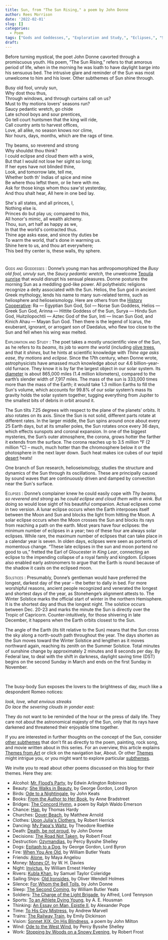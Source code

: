 ```yaml
---
title: Sun, from "The Sun Rising," a poem by John Donne 
author: Rees Morrison
date: '2022-02-01'
slug: []
categories:
  - Poem
tags: ["Gods and Goddesses,", "Exploration and Study,", "Eclipses,", "Solstices,", ]
draft: 
---
```


Before turning mystical, the poet John Donne cavorted through a promiscuous youth.  His poem, “The Sun Rising,” refers to that amorous period of life, when in the morning he was loath to have daylight barge into his sensuous bed.  The intrusive glare and reminder of the Sun was most unwelcome to him and his lover.  Other subthemes of Sun shine through.

<!--more-->

  Busy old fool, unruly sun,  
  Why dost thou thus,  
Through windows, and through curtains call on us?  
Must to thy motions lovers' seasons run?  
            Saucy pedantic wretch, go chide  
            Late school boys and sour prentices,  
         Go tell court huntsmen that the king will ride,  
         Call country ants to harvest offices,  
Love, all alike, no season knows nor clime,  
Nor hours, days, months, which are the rags of time.

  Thy beams, so reverend and strong  
  Why shouldst thou think?  
I could eclipse and cloud them with a wink,  
But that I would not lose her sight so long;  
               If her eyes have not blinded thine,  
               Look, and tomorrow late, tell me,  
         Whether both th' Indias of spice and mine  
         Be where thou leftst them, or lie here with me.  
Ask for those kings whom thou saw'st yesterday,  
And thou shalt hear, All here in one bed lay.

  She's all states, and all princes, I,  
  Nothing else is.  
Princes do but play us; compared to this,  
All honor's mimic, all wealth alchemy.  
               Thou, sun, art half as happy as we,  
               In that the world's contracted thus.  
   Thine age asks ease, and since thy duties be  
   To warm the world, that's done in warming us.  
Shine here to us, and thou art everywhere;  
This bed thy center is, these walls, thy sphere.  

# <poem lyric end>

<span style="font-variant:small-caps;"> Gods and Goddesses </span>:  Donne’s young man has anthropomorphized the *Busy old fool, unruly sun*, the *Saucy pedantic wretch,* the unwelcome [Tequila sunrise](https://themesfromart.com/post/2022-02-02-sun-from-tequila-sunrise-by-the-eagles/suntequila/) that would disrupt his sensual pleasures.  Donne postures the morning Sun as a meddling god-like power.  All polytheistic religions recognize a deity associated with the Sun.  Helios, the Sun god in ancient Greek mythology, lends his name to many sun-related terms, such as heliosphere and helioseismology.  Here are others from the [History Cooperative](https://historycooperative.org/sun-gods-dieties-of-the-sun/):  Ra — Egyptian Sun God, Sol — Norse Sun Goddess, Helios —  Greek Sun God, Arinna — Hittite Goddess of the Sun, Surya — Hindu Sun God, Huitzilopochtli — Aztec God of the Sun, Inti — Incan Sun God, and Kinich Ahau — Mayan Sun God.  Then there is the legend of Icarus, the exuberant, ignorant, or arrogant son of Daedalus, who flew too close to the Sun and fell when his wing wax melted.  

<span style="font-variant:small-caps;"> Exploration and Study </span>:  The poet takes a mostly unscientific view of the Sun, as he refers to its *beams*, its job to *warm the world* (including [olive trees](https://themesfromart.com/post/2022-02-01-sun-from-oive-trees-a-painting-by-van-gogh/sunolive/), and that it *shines*, but he hints at scientific knowledge with *Thine age asks ease*, *thy motions* and *eclipse*.   Since the 17th century, when Donne wrote, astrophysicists have amassed much knowledge about our 4.6 billion-year-old furnace.  They know it is by far the largest object in our solar system. Its [diameter](https://solarsystem.nasa.gov/solar-system/sun/in-depth/)  is about 865,000 miles (1.4 million kilometers), compared to the earth’s slender width of 7,917 miles.  The mass of the sun is 333,000 times more than the mass of the Earth; it would take 1.3 million Earths to fill the Sun's volume, which accounts for 99.8% of our solar system’s mass Its gravity holds the solar system together, tugging everything from Jupiter to the smallest bits of debris in orbit around it.   

The Sun tilts 7.25 degrees with respect to the plane of the planets’ orbits.  It also rotates on its axis.    Since the Sun is not solid, different parts rotate at different rates.  In the larger middle, the Sun spins around once about every 25 Earth days, but at its smaller poles, the Sun rotates once every 36 days, which effects sunspots and coronal expansion.   In one of the biggest mysteries, the Sun’s outer atmosphere, the corona, grows hotter the farther it extends from the surface.  The corona reaches up to 3.5 million °F (2 million °C) – much, much hotter than the chromosphere below it or the photosphere in the next layer down.  Such heat makes ice cubes of our tepid [desert](https://themesfromart.com/post/2022-02-02-sun-from-lawrence-of-arabia-a-movie-with-peter-o-toole-omar-sharif-and-others/sunarabia/) heats!

One branch of Sun research, helioseismology, studies the structure and dynamics of the Sun through its oscillations. These are principally caused by sound waves that are continuously driven and damped by convection near the Sun's surface.

<span style="font-variant:small-caps;"> Eclipses </span>:  Donne’s complainer knew he could easily cope with *Thy beams, so reverend and strong* as he *could eclipse and cloud them with a wink*.  But doing so would lose sight of his beautiful companion.   Actual eclipses come in two version.  A lunar eclipse occurs when the Earth interposes itself between the Moon and Sun and blocks the light from hitting the Moon.  A solar eclipse occurs when the Moon crosses the Sun and blocks its rays from reaching a path on the earth.  Most years have four eclipses: the minimum number of eclipses in a year; two of these four are always solar eclipses.  While rare, the maximum number of eclipses that can take place in a calendar year is seven.  In olden days, eclipses were seen as portents of momentous change.  “These late eclipses in the sun and moon portend no good to us,” fretted the Earl of Gloucester in *King Lear*, connecting an eclipse to the impending collapse of a royal family and kingdom.  Eclipses also enabled early astronomers to argue that the Earth is round because of the shadow it casts on the eclipsed moon.   

<span style="font-variant:small-caps;"> Solstices </span>:   Presumably, Donne’s gentleman would have preferred the longest, darkest day of the year – the better to dally in bed.  For more worshipful reasons, ancient people recognized and venerated the longest and shortest days of the year, as Stonehenge’s alignment attests to.  The Winter Solstice marks the official start of winter in the northern Hemisphere.  It is the shortest day and thus the longest night.   The solstice occurs between Dec. 20-23 and marks the minute the Sun is directly over the Tropic of Capricorn.  Counter-intuitively, for those shivering in late December, it happens when the Earth orbits closest to the Sun.  

The angle of the Earth (its tilt relative to the Sun) means that the Sun cross the sky along a north-south path throughout the year. The days shorten as the Sun moves toward the Winter Solstice and lengthen as it moves northward again, reaching its zenith on the Summer Solstice.  Total minutes of sunshine change by approximately 2 minutes and 8 seconds per day.  By Federal law, to deal with the shift in darkness, daylight saving time (DST) begins on the second Sunday in March and ends on the first Sunday in November.  

&nbsp;

The busy-body Sun exposes the lovers to the brightness of day, much like a despondent Romeo notices:  

*look, love, what envious streaks*   
*Do lace the severing clouds in yonder east:*  

They do not want to be reminded of the hour or the press of daily life.   They care not about the astronomical majesty of the Sun, only that its rays have darkened and threatened their enjoyable time together.

If you are interested in further thoughts on the concept of the Sun, consider [other subthemes](https://themesfromart.com/post/2022-02-02-sun-additional-subthemes/sunaddl/) that don’t fit as directly to the poem, painting, rock song, and movie written about in this series.  For an overview, this article explains [Themes from Art](http://bit.ly/3sRXopI) or click on the navigation bar, About.  Or other [Themes](https://themesfromart.com/themes) might intrigue you, or you might want to explore particular [subthemes](https://themesfromart.com/subthemes).

We invite you to read about other poems discussed on this blog for their themes.  Here they are: 

* Alcohol: [Mr. Flood’s Party](https://themesfromart.com/post/2021-01-24-alcohol-flood-frost/alcohol/), by Edwin Arlington Robinson
* Beauty: [She Walks in Beauty](https://themesfromart.com/post/2021-04-21-beauty-she-walks-in-beauty-a-poem-by-lord-byron/beautybyron/), by George Gordon, Lord Byron
* Birds: [Ode to a Nightingale](https://themesfromart.com/post/2021-06-14-birds-ode-to-a-nightingale-a-poem-by-john-keats/birdskeats/), by John Keats
* Books: [From the Author to Her Book](https://themesfromart.com/post/2022-01-01-books-from-the-author-to-her-book-a-poem-by-anne-bradstreet/booksbradstreet/), by Anne Bradstreet
* Bridges: [The Concord Hymn](https://themesfromart.com/post/2021-07-26-bridges-the-concord-hymn-a-poem-by-ralph-waldo-emerson/bridgesconcord/), a poem by Ralph Waldo Emerson
* Chance: [Hap](https://themesfromart.com/post/2021-03-14-chancehap/chancehap/), by Thomas Hardy
* Churches: [Dover Beach](https://themesfromart.com/post/2021-05-21-churches-from-dover-beach-a-poem-by-matthew-arnold/churchesarnold/), by Matthew Arnold
* Clothes: [Upon Julia's Clothers](https://themesfromart.com/post/2021-08-30-clothes-from-upon-julia-s-clothes-a-poem-by-robert-herrick/clothesjulia/), by Robert Herrick
* Dancing: [My Papa's Waltz](https://themesfromart.com/post/2021-09-10-dancing-from-my-papa-s-waltz-a-poem-by-theodore-roethke/dancingroethke/), by Theodore Roethke
* Death: [Death, be not proud](https://themesfromart.com/post/2021-05-03-death-from-death-be-not-proud-a-poem-by-john-donne/deathdonne/), by John Donne
* Decisions: [The Road Not Taken](https://themesfromart.com/post/2021-02-08-decisions-from-the-road-not-taken-a-poem-by-robert-frost/decisionsroadfrost/), by Robert Frost
* Destruction: [Ozymandias](https://themesfromart.com/post/2021-02-18-destruction-ozymandias-a-poem-by-percy-bysshe-shelley/destructoz/), by Percy Bysshe Shelley
* Dogs: [Epitaph to a Dog](https://themesfromart.com/post/2022-01-14-dogs-from-epitaph-to-a-dog-a-poem-by-george-gordon-lord-byron/dogsbyron/), by George Gordon, Lord Byron
* Fire: [When You Are Old](https://themesfromart.com/post/2021-12-17-fire-from-when-you-are-old-a-poem-by-william-butler-yeats/fireold/), by William Butler Yeats
* Friends: [Alone](https://themesfromart.com/post/2021-06-20-friends-alone-a-poem-by-maya-angelou/friendsalone/), by Maya Angelou
* Money: [Money O!](https://themesfromart.com/post/2021-10-15-money-from-money-o-a-poem-by-w-h-davies/moneymoneyo/), by W. H. Davies
* Night: [Invictus](https://themesfromart.com/post/2021-11-05-night-from-invictus-a-poem-by-william-ernest-henley/nightinvictus/), by William Ernest Henley
* Rivers: [Kubla Khan](https://themesfromart.com/post/2021-10-02-rivers-from-kubla-khan-a-poem-by-samuel-taylor-coleridge/riverskhan/), by Samuel Taylor Coleridge
* Sailing Ships: [Old Ironsides](https://themesfromart.com/post/2021-06-26-sailing-ships-from-old-ironsides-a-poem-by-oliver-wendell-holmes/sailingshipsironsides/), by Oliver Wendell Holmes
* Silence: [For Whom the Bell Tolls](https://themesfromart.com/post/2021-04-08-silencedonne/silencedonne/), by John Donne
* Sleep: [The Second Coming](https://themesfromart.com/post/2021-09-22-sleep-from-the-second-coming-a-poem-by-william-butler-yeats/sleepsecond/), by William Butler Yeats
* Soldiers: [The Charge of the Light Brigade](https://themesfromart.com/post/2021-08-02-soldiers-from-the-charge-of-the-light-brigade-by-alfred-lord-tennyson/soldierscharge/), by Alfred, Lord Tennyson
* Sports: [To an Athlete Dying Young](https://themesfromart.com/post/2021-07-12-sports-from-to-an-athlete-dying-young-by-a-e-housman/sportsathlete/), by A. E. Housman
* Thinking: [An Essay on Man, Epistle II](https://themesfromart.com/post/2021-11-22-thinking-from-an-essay-on-man-epistle-ii-a-poem-by-alexander-pope/thinkingPope/), by Alexander Pope
* Time: [To His Coy Mistress](https://themesfromart.com/post/2021-03-08-time-to-his-coy-mistress-by-andrew-marvell/timecoy/), by Andrew Marvell
* Trains: [The Railway Train](https://themesfromart.com/post/2021-05-10-trains-from-the-railway-train-a-poem-by-emily-dickineson/trainsdickinson/), by Emily Dickinson 
* Vision: [Sonnet XIX, On His Blindness](https://themesfromart.com/post/2021-12-03-vision-from-sonnet-xix-on-his-blindness-a-poem-by-john-milton/visionmilton/), a poem by John Milton
* Wind: [Ode to the West Wind](https://themesfromart.com/post/2021-08-12-wind-from-ode-to-the-west-wind-by-percy-bysshe-shelley/windode/), by Percy Bysshe Shelley
* Work: [Stopping by Woods on a Snowy Evening](https://themesfromart.com/post/2021-02-26-worksnowy/worksnowy/), by Robert Frost
